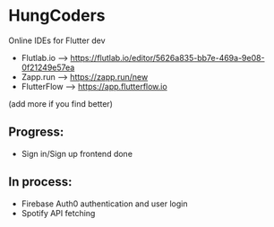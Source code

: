 # HungCoders
Online IDEs for Flutter dev 
- Flutlab.io  --> https://flutlab.io/editor/5626a835-bb7e-469a-9e08-0f21249e57ea
- Zapp.run   --> https://zapp.run/new
- FlutterFlow   --> https://app.flutterflow.io
   
(add more if you find better)

## Progress:
- Sign in/Sign up frontend done

## In process:
- Firebase Auth0 authentication and user login
- Spotify API fetching
 

